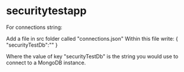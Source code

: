 # securitytestapp

For connections string:

Add a file in src folder called "connections.json"
Within this file write:
  {
    "securityTestDb":"<your connection string here>"
  }

Where the value of key "securityTestDb" is the string you would use to connect to a MongoDB instance.
